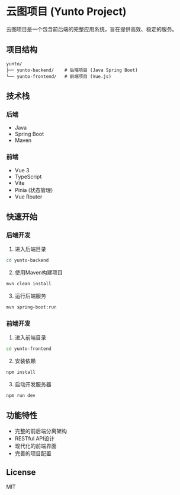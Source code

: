 # 云图项目 (Yunto Project)

云图项目是一个包含前后端的完整应用系统，旨在提供高效、稳定的服务。

## 项目结构

```
yunto/
├── yunto-backend/    # 后端项目 (Java Spring Boot)
└── yunto-frontend/   # 前端项目 (Vue.js)
```

## 技术栈

### 后端
- Java
- Spring Boot
- Maven

### 前端
- Vue 3
- TypeScript
- Vite
- Pinia (状态管理)
- Vue Router

## 快速开始

### 后端开发
1. 进入后端目录
```bash
cd yunto-backend
```
2. 使用Maven构建项目
```bash
mvn clean install
```
3. 运行后端服务
```bash
mvn spring-boot:run
```

### 前端开发
1. 进入前端目录
```bash
cd yunto-frontend
```
2. 安装依赖
```bash
npm install
```
3. 启动开发服务器
```bash
npm run dev
```

## 功能特性
- 完整的前后端分离架构
- RESTful API设计
- 现代化的前端界面
- 完善的项目配置

## License
MIT